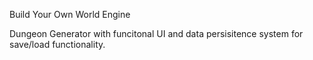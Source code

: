 Build Your Own World Engine

Dungeon Generator with funcitonal UI and data persisitence system for save/load functionality.
